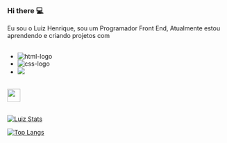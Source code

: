 ### Hi there :computer:

Eu sou o Luiz Henrique, sou um Programador Front End, Atualmente estou aprendendo e criando projetos com 
<br/>
<br/>

- <img src="https://img.shields.io/badge/HTML5-E34F26?style=for-the-badge&logo=html5&logoColor=white" alt="html-logo"/>
- <img src="https://img.shields.io/badge/CSS3-1572B6?style=for-the-badge&logo=css3&logoColor=white" alt="css-logo"/>
- <img src="https://img.shields.io/badge/JavaScript-323330?style=for-the-badge&logo=javascript&logoColor=F7DF1E"/>
<br/>
<a href="https://www.instagram.com/luizt4vares_?igsh=eGdxbmRkdjdrdW91">
  <img height="30px" align="center" src="https://img.shields.io/badge/Instagram-E4405F?style=for-the-badge&logo=instagram&logoColor=white" 
  target="_blank"></a>
<br/>
<br/>

[![Luiz Stats](https://github-readme-stats.vercel.app/api?username=tavaresluiz)](https://github.com/anuraghazra/github-readme-stats)

[![Top Langs](https://github-readme-stats.vercel.app/api/top-langs/?username=tavaresluiz)](https://github.com/anuraghazra/github-readme-stats)










